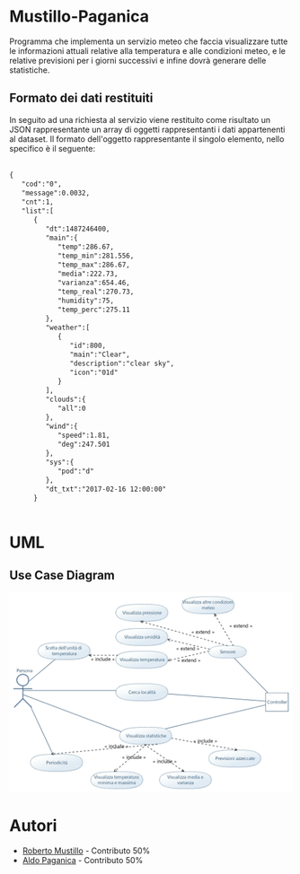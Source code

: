 # Mustillo-Paganica
Programma che implementa un servizio meteo che faccia visualizzare tutte le informazioni attuali relative alla temperatura e alle condizioni meteo, e le relative previsioni per i giorni successivi e infine dovrà generare delle statistiche.

## Formato dei dati restituiti
In seguito ad una richiesta al servizio viene restituito come risultato un JSON rappresentante un array di oggetti rappresentanti i dati appartenenti al dataset. Il formato dell'oggetto rappresentante il singolo elemento, nello specifico è il seguente:
```
	                          
{
   "cod":"0",
   "message":0.0032,
   "cnt":1,
   "list":[
      {
         "dt":1487246400,
         "main":{
            "temp":286.67,
            "temp_min":281.556,
            "temp_max":286.67,
            "media":222.73,
            "varianza":654.46,
            "temp_real":270.73,
            "humidity":75,
            "temp_perc":275.11
         },
         "weather":[
            {
               "id":800,
               "main":"Clear",
               "description":"clear sky",
               "icon":"01d"
            }
         ],
         "clouds":{
            "all":0
         },
         "wind":{
            "speed":1.81,
            "deg":247.501
         },
         "sys":{
            "pod":"d"
         },
         "dt_txt":"2017-02-16 12:00:00"
      }
                          

```

# UML
## Use Case Diagram

<img src ="/Mustillo-Paganica Use Case Diagram.jpg"/>

# Autori

- [Roberto Mustillo](https://github.com/RobertoMustillo) - Contributo 50%
- [Aldo Paganica](https://github.com/AldoPaganica) - Contributo 50%